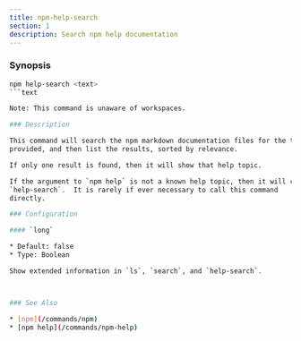 ```yaml
---
title: npm-help-search
section: 1
description: Search npm help documentation
---
```


### Synopsis

```bash
npm help-search <text>
```text

Note: This command is unaware of workspaces.

### Description

This command will search the npm markdown documentation files for the terms
provided, and then list the results, sorted by relevance.

If only one result is found, then it will show that help topic.

If the argument to `npm help` is not a known help topic, then it will call
`help-search`.  It is rarely if ever necessary to call this command
directly.

### Configuration

#### `long`

* Default: false
* Type: Boolean

Show extended information in `ls`, `search`, and `help-search`.



### See Also

* [npm](/commands/npm)
* [npm help](/commands/npm-help)
